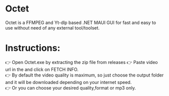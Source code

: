 # Octet
Octet is a FFMPEG and Yt-dlp based .NET MAUI GUI for fast and easy to use without need of any external tool/toolset.

# Instructions: 

👉 Open Octet.exe by extracting the zip file from releases 
👉 Paste video url in the and click on FETCH INFO.  
👉 By default the video quality is maximum, so just choose the output folder and 
   it will be downloaded depending   on your internet speed.  
👉 Or you can choose your desired quality,format or mp3 only.  
